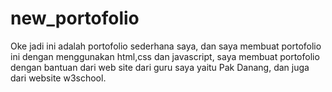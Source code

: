 # new_portofolio
Oke jadi ini adalah portofolio sederhana saya, dan saya membuat portofolio ini dengan menggunakan html,css dan javascript, saya membuat portofolio dengan bantuan dari web site dari guru saya yaitu Pak Danang, dan juga dari website w3school.

